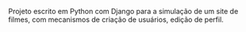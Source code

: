 Projeto escrito em Python com Django para a simulação de um site de filmes, com mecanismos de criação de usuários, edição de perfil.
